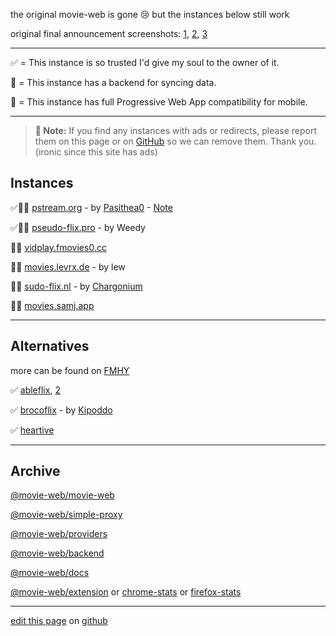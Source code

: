 the original movie-web is gone 😢 but the instances below still work

original final announcement screenshots: [1](https://files.catbox.moe/ddesj8.png), [2](https://files.catbox.moe/270b6n.png), [3](https://files.catbox.moe/m8kl57.png)

---

✅ = This instance is so trusted I'd give my soul to the owner of it.

💾 = This instance has a backend for syncing data.

📱 = This instance has full Progressive Web App compatibility for mobile.

---

> **📝 Note:** If you find any instances with ads or redirects, please report them on this page or on [GitHub](https://github.com/erynith/movie-web-instances/issues) so we can remove them. Thank you. (ironic since this site has ads)

## Instances

✅️💾📱 [pstream.org](https://pstream.org) - by [Pasithea0](https://github.com/Pasithea0) - [Note](https://rentry.org/nipiw8i5)

✅️💾📱 [pseudo-flix.pro](https://pseudo-flix.pro) - by Weedy

💾📱 [vidplay.fmovies0.cc](https://vidplay.fmovies0.cc)

💾📱 [movies.levrx.de](https://movies.levrx.de) - by lew

💾📱 [sudo-flix.nl](https://sudo-flix.nl) - by [Chargonium](https://github.com/Chargonium)

💾📱 [movies.samj.app](https://movies.samj.app)

---

## Alternatives

more can be found on [FMHY](https://fmhy.pages.dev/videopiracyguide)

✅ [ableflix](https://ableflix.xyz), [2](https://ableflix.cc)

✅ [brocoflix](https://brocoflix.com) - by [Kipoddo](https://github.com/Kipoddo)

✅ [heartive](https://heartive.pages.dev)

---

## Archive

[@movie-web/movie-web](https://github.com/ligmajohn/mw)

[@movie-web/simple-proxy](https://github.com/ligmajohn/simple-proxy)

[@movie-web/providers](https://github.com/ligmajohn/mw-providers)

[@movie-web/backend](https://github.com/ligmajohn/mw-back)

[@movie-web/docs](https://github.com/ligmajohn/mw-docs)

[@movie-web/extension](https://github.com/ligmajohn/ext) or [chrome-stats](https://chrome-stats.com/d/hoffoikpiofojilgpofjhnkkamfnnhmm) or [firefox-stats](https://firefox-stats.com/d/movie-web-extension)

---

[edit this page](https://github.com/erynith/movie-web-instances/edit/main/page.md) on [github](https://github.com/erynith/movie-web-instances)

